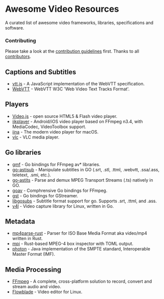 # Awesome Video Resources

A curated list of awesome video frameworks, libraries, specifications and software. 

### Contributing

Please take a look at the [contribution guidelines](https://github.com/sitkevij/awesome-video/blob/master/CONTRIBUTING.md) first. Thanks to all [contributors](https://github.com/sitkevij/awesome-video/graphs/contributors).

## Captions and Subtitles

- [vtt.js](https://github.com/mozilla/vtt.js) - A JavaScript implementation of the WebVTT specification.
- [WebVTT](https://www.w3.org/TR/webvtt1/) - WebVTT W3C 'Web Video Text Tracks Format'.

## Players

- [Video.js](https://github.com/videojs/video.js) - open source HTML5 & Flash video player.
- [ijkplayer](https://github.com/Bilibili/ijkplayer) - Android/iOS video player based on FFmpeg n3.4, with MediaCodec, VideoToolbox support.
- [iina](https://github.com/lhc70000/iina) - The modern video player for macOS.
- [vlc](https://github.com/videolan/vlc) - VLC media player.

## Go libraries

- [gmf](https://github.com/3d0c/gmf) - Go bindings for FFmpeg av\* libraries.
- [go-astisub](https://github.com/asticode/go-astisub) - Manipulate subtitles in GO (.srt, .stl, .ttml, .webvtt, .ssa/.ass, teletext, .smi, etc.).
- [go-astits](https://github.com/asticode/go-astits) - Parse and demux MPEG Transport Streams (.ts) natively in GO.
- [goav](https://github.com/giorgisio/goav) - Comphrensive Go bindings for FFmpeg.
- [gst](https://github.com/ziutek/gst) - Go bindings for GStreamer.
- [libgosubs](https://github.com/wargarblgarbl/libgosubs) - Subtitle format support for go. Supports .srt, .ttml, and .ass.
- [v4l](https://github.com/korandiz/v4l) - Video capture library for Linux, written in Go.

## Metadata

- [mp4parse-rust](https://github.com/mozilla/mp4parse-rust) - Parser for ISO Base Media Format aka video/mp4 written in Rust.
- [mpi](https://github.com/sitkevij/mpi) - Rust-based MPEG-4 box inspector with TOML output.
- [photon](https://github.com/Netflix/photon) - Java implementation of the SMPTE standard, Interoperable Master Format (IMF).

## Media Processing

- [FFmpeg](http://ffmpeg.org) - A complete, cross-platform solution to record, convert and stream audio and video.
- [Flowblade](https://github.com/jliljebl/flowblade) - Video editor for Linux.

